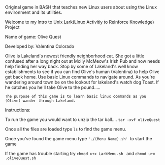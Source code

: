 Original game in BASH that teaches new Linux users about using the Linux environment and its utilities. 

Welcome to my Intro to Unix Lark(Linux Activitiy to Reinforce Knowledge) Project

Name of game: Olive Quest

Developed by: Valentina Colorado

Olive is Lakeland's newest friendly neighborhood cat. She got a little confused after a long night out at Molly McMeow's Irish Pub and now needs help finding her way back.
Stop by some of Lakeland's well know establishments to see if you can find Olive's human (Valentina) to help Olive get back home.
Use basic Linux commands to navigate around. As you're wandering around town be on the lookout for lakeland's watch dog Toast. If he catches you he'll take Olive to the pound.....


```The purpose of this game is to learn basic linux commands as you (Olive) wander through Lakeland.```


Instructions:

To run the game you would want to unzip the tar ball.... ```tar -xvf oliveQuest ```

Once all the files are loaded type ```ls``` to find the game menu.

Once you've found the game menu type ```'./(Menu Name).sh' ```to start the game

If the game has trouble starting try ```chmod u+x LarkMenu.sh ``` and ```chmod u+x .oliveQuest.sh```


